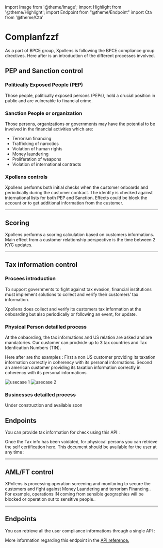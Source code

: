 import Image from '@theme/Image';
import Highlight from '@theme/Highlight';
import Endpoint from "@theme/Endpoint"
import Cta from '@theme/Cta'

# Complanfzzf

As a part of BPCE group, Xpollens is following the BPCE compliance group directives. 
Here after is an introduction of the different processes involved.

## PEP and Sanction control

### Politically Exposed People (PEP)
Those people, politically exposed persons (PEPs), hold a crucial position in public and are vulnerable to financial crime.

### Sanction People or organization
Those persons, organizations or governments may have the potential to be involved in the financial activities which are:  
- Terrorism financing
- Trafficking of narcotics
- Violation of human rights
- Money laundering
- Proliferation of weapons
- Violation of international contracts

### Xpollens controls
Xpollens performs both initial checks when the customer onboards and periodically during the customer contract.
The identity is checked against international lists for both PEP and Sanction.
Effects could be block the account or to get additional information from the customer.

---

## Scoring 
Xpollens performs a scoring calculation based on customers informations.
Main effect from a customer relationship perspective is the time between 2 KYC updates.

---

## Tax information control

### Procees introduction
To support governments to fight against tax evasion, financial institutions must implement solutions to collect and verify their 
customers' tax information.

Xpollens does collect and verify its customers tax information at the onboarding but also periodically or following an event, for update.

### Physical Person detailled process
At the onbaording, the tax informations and US relation are asked and are mandatories.
Our customer can prodvide up to 3 tax countries and Tax Idenfication Numbers (TIN).

Here after are tho examples :
	First a non US customer providing its taxation information correctly in coherency with its personal informations.
	Second an american customer providing its taxation information correctly in coherency with its personal informations.
	
<Image src="docs/Compliance-Tax-Info-NonUS.png" alt="usecase 1"/>

<Image src="docs/Compliance-Tax-Info-US.png" alt="usecase 2"/>

### Businesses detailled process
Under construction and available soon

## Endpoints

You can provide tax information for check using this API :

<Endpoint apiUrl="/v1.0/migrationProxy" path="/api/v2.1/user/{appUserId}/fatcaEai" method="patch"/>

Once the Tax info has been vaidated, for physiccal persons you can retrieve the self certification here. This document should be available for the user at any time :

<Endpoint apiUrl="/v1.0/migrationProxy" path="/api/v2.1/user/{appUserId}/self-certification" method="get"/> 

---

## AML/FT control
XPollens is processing operation screening and monitoring to secure the customers and fight against Money Laundering and terrorism Financing..
For example, operations IN coming from sensible geographies will be blocked or operation out to sensitive people..

---

## Endpoints

You can retrieve all the user compliance informations through a single API :

<Endpoint apiUrl="/v1.0/migrationProxy" path="GET /api/v2.1/user/compliance/{appUserId}" method="get"/>

More information regarding this endpoint in the [API reference.](/api/Core)

